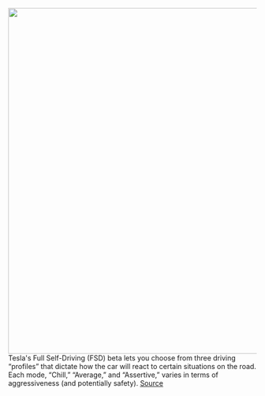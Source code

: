 <img src='https://cdn.vox-cdn.com/thumbor/3ZnDw_AX3ocFwaM_T_ktYxsiblk=/0x0:2040x1360/1200x800/filters:focal(857x517:1183x843)/cdn.vox-cdn.com/uploads/chorus_image/image/70367882/tesla_model_y_3605.0.jpg' width='700px' /><br/>
Tesla's Full Self-Driving (FSD) beta lets you choose from three driving “profiles” that dictate how the car will react to certain situations on the road. Each mode, “Chill,” “Average,” and “Assertive,” varies in terms of aggressiveness (and potentially safety).
<a href='https://www.theverge.com/2022/1/9/22875382/tesla-full-self-driving-beta-assertive-profile'> Source <a/>